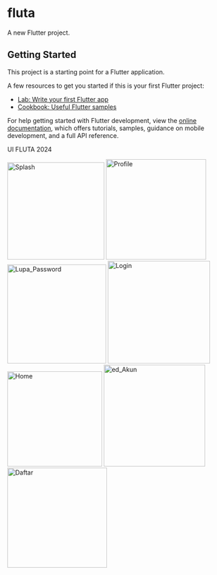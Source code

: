 # fluta

A new Flutter project.

## Getting Started

This project is a starting point for a Flutter application.

A few resources to get you started if this is your first Flutter project:

- [Lab: Write your first Flutter app](https://docs.flutter.dev/get-started/codelab)
- [Cookbook: Useful Flutter samples](https://docs.flutter.dev/cookbook)

For help getting started with Flutter development, view the
[online documentation](https://docs.flutter.dev/), which offers tutorials,
samples, guidance on mobile development, and a full API reference.

UI FLUTA 2024

<img width="220" alt="Splash" src="https://github.com/user-attachments/assets/6c59b81b-9ef6-4e7a-9ca8-0cdf760abe30">
<img width="227" alt="Profile" src="https://github.com/user-attachments/assets/2de4959e-cc66-4a37-88da-dc7ac5eec2ff">
<img width="224" alt="Lupa_Password" src="https://github.com/user-attachments/assets/33b77aad-c317-4cc6-b598-97ff823d335c">
<img width="232" alt="Login" src="https://github.com/user-attachments/assets/bbba7192-95ee-4476-b7dd-445345c33127">
<img width="215" alt="Home" src="https://github.com/user-attachments/assets/211bc4e8-394a-4f19-a298-3dccc20573f6">
<img width="230" alt="ed_Akun" src="https://github.com/user-attachments/assets/0fa44282-2313-46a4-8b42-4510228cb4b5">
<img width="226" alt="Daftar" src="https://github.com/user-attachments/assets/f4cc04c4-a39b-4d26-9374-494d0d10f2da">
